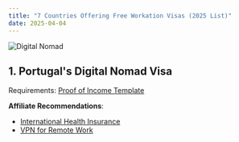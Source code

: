 ```yaml
---
title: "7 Countries Offering Free Workation Visas (2025 List)"
date: 2025-04-04
---
```


![Digital Nomad](https://images.unsplash.com/photo-1715210471871-590883e6a720?auto=format&fit=crop&w=1200&h=630)

## 1. Portugal's Digital Nomad Visa  
Requirements: [Proof of Income Template](https://amzn.to/3YdZ1jV)  

**Affiliate Recommendations**:  
- [International Health Insurance](https://www.visitorcoverage.com/ref/YOUR_ID)  
- [VPN for Remote Work](https://nordvpn.com/YOUR_ID)  

<!-- Adsterra Ad -->  
<div id="adsterra-728x90"></div>  
